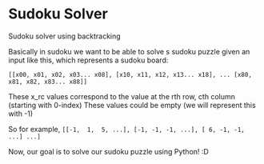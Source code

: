 # Sudoku Solver
Sudoku solver using backtracking


Basically in sudoku we want to be able to solve s sudoku puzzle given an input like this, which represents a sudoku board:

`
[[x00, x01, x02, x03... x08],
 [x10, x11, x12, x13... x18],
 ...
 [x80, x81, x82, x83... x88]] `
 
 

 These x_rc values correspond to the value at the rth row, cth column (starting with 0-index) These values could be empty (we will represent this with -1)

 So for example,
`
 [[-1,  1,  5, ...],
 [-1, -1, -1, ...],
 [ 6, -1, -1, ...]
 ...] `
 

Now, our goal is to solve our sudoku puzzle using Python! :D
